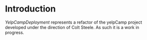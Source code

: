# Introduction
*YelpCampDeployment* represents a refactor of the yelpCamp project developed under the direction of Colt Steele. As such it is a work in progress.